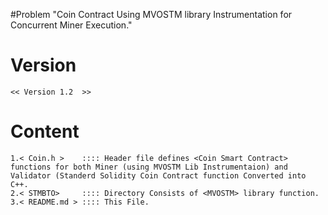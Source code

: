#Problem 
	"Coin Contract Using MVOSTM library Instrumentation for Concurrent Miner Execution."

# Version
	<< Version 1.2  >>

# Content

	1.< Coin.h >    :::: Header file defines <Coin Smart Contract> functions for both Miner (using MVOSTM Lib Instrumentaion) and Validator (Standerd Solidity Coin Contract function Converted into C++.
	2.< STMBTO>     :::: Directory Consists of <MVOSTM> library function.
	3.< README.md > :::: This File.